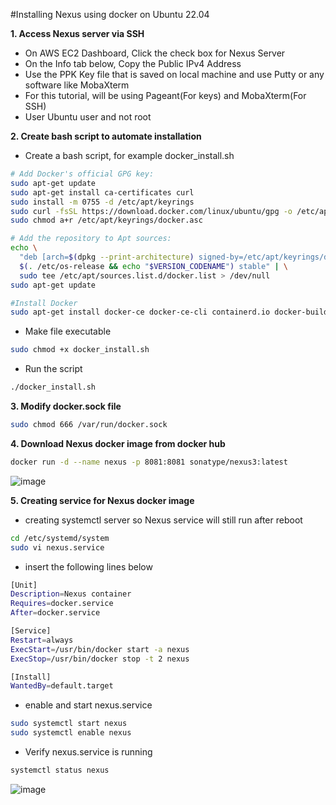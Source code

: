 #Installing Nexus using docker on Ubuntu 22.04

**1. Access Nexus server via SSH**
  - On AWS EC2 Dashboard, Click the check box for Nexus Server
  - On the Info tab below, Copy the Public IPv4 Address
  - Use the PPK Key file that is saved on local machine and use Putty or any software like MobaXterm
  - For this tutorial, will be using Pageant(For keys) and MobaXterm(For SSH)
  - User Ubuntu user and not root

**2. Create bash script to automate installation**
  - Create a bash script, for example docker_install.sh
```bash
# Add Docker's official GPG key:
sudo apt-get update
sudo apt-get install ca-certificates curl
sudo install -m 0755 -d /etc/apt/keyrings
sudo curl -fsSL https://download.docker.com/linux/ubuntu/gpg -o /etc/apt/keyrings/docker.asc
sudo chmod a+r /etc/apt/keyrings/docker.asc

# Add the repository to Apt sources:
echo \
  "deb [arch=$(dpkg --print-architecture) signed-by=/etc/apt/keyrings/docker.asc] https://download.docker.com/linux/ubuntu \
  $(. /etc/os-release && echo "$VERSION_CODENAME") stable" | \
  sudo tee /etc/apt/sources.list.d/docker.list > /dev/null
sudo apt-get update

#Install Docker
sudo apt-get install docker-ce docker-ce-cli containerd.io docker-buildx-plugin docker-compose-plugin
```
  - Make file executable
```bash
sudo chmod +x docker_install.sh
```
  - Run the script
```bash
./docker_install.sh
```
**3. Modify docker.sock file**
```bash
sudo chmod 666 /var/run/docker.sock
```

**4. Download Nexus docker image from docker hub**
```bash
docker run -d --name nexus -p 8081:8081 sonatype/nexus3:latest
```
  ![image](https://github.com/JRTugs/DevOps-CI-CD-on-AWS-EC2-instance/assets/29426766/c0566e8b-dba3-46f7-ba55-44c766b8a41c)

**5. Creating service for Nexus docker image**
  - creating systemctl server so Nexus service will still run after reboot
```bash
cd /etc/systemd/system
sudo vi nexus.service
```
  - insert the following lines below
```bash
[Unit]
Description=Nexus container
Requires=docker.service
After=docker.service

[Service]
Restart=always
ExecStart=/usr/bin/docker start -a nexus
ExecStop=/usr/bin/docker stop -t 2 nexus

[Install]
WantedBy=default.target
```
  - enable and start nexus.service
```bash
sudo systemctl start nexus
sudo systemctl enable nexus
```
  - Verify nexus.service is running
```bash
systemctl status nexus
```
  ![image](https://github.com/JRTugs/DevOps-CI-CD-on-AWS-EC2-instance/assets/29426766/fba5ff10-3310-48f8-a6fb-4640aa2b19f6)





